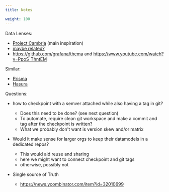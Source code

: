 ```yaml
---
title: Notes

weight: 100
---
```


Data Lenses:

- [Project Cambria](https://www.inkandswitch.com/cambria/) (main inspiration)
- [maybe related?](https://medium.com/javascript-scene/lenses-b85976cb0534)
- https://github.com/grafana/thema and https://www.youtube.com/watch?v=PpoS_ThntEM

Similar:

- [Prisma](https://www.prisma.io/docs/concepts/components/prisma-schema/data-model)
- [Hasura](https://hasura.io/docs/latest/graphql/core/databases/postgres/schema/index.html)


Questions:

- how to checkpoint with a semver attached while also having a tag in git?
	- Does this need to be done? (see next question)
	- To automate, require clean git workspace and make a commit and tag after the checkpoint is written?
	- What we probably don't want is version skew and/or matrix
- Would it make sense for larger orgs to keep their datamodels in a dedicated repos?
	- This would aid reuse and sharing
	- here we might want to connect checkpoint and git tags
	- otherwise, possibly not

- Single source of Truth
	- https://news.ycombinator.com/item?id=32010699
